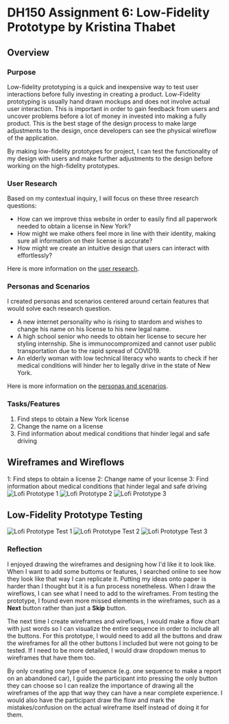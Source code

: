 # DH150 Assignment 6: Low-Fidelity Prototype by Kristina Thabet

## Overview

### Purpose 
Low-fidelity prototyping is a quick and inexpensive way to test user interactions before fully investing in creating a product. Low-Fidelity prototyping is usually hand drawn mockups and does not involve actual user interaction. This is important in order to gain feedback from users and uncover problems before a lot of money in invested into making a fully product. This is the best stage of the design process to make large adjustments to the design, once developers can see the physical wireflow of the application.

By making low-fidelity prototypes for project, I can test the functionality of my design with users and make further adjustments to the design before working on the high-fidelity prototypes.

### User Research
Based on my contextual inquiry, I will focus on these three research questions:
* How can we improve thiss website in order to easily find all paperwork needed to obtain a license in New York?
* How might we make others feel more in line with their identity, making sure all information on their license is accurate?
* How might we create an intuitive design that users can interact with effortlessly?

Here is more information on the [user research](https://github.com/kristinathabet/Dh110-Assignment-4-Contextual-inquiry/blob/main/README.md).

### Personas and Scenarios
I created personas and scenarios centered around certain features that would solve each research question.
* A new internet personality who is rising to stardom and wishes to change his name on his license to his new legal name.
* A high school senior who needs to obtain her license to secure her styling internship. She is immunocompromized and cannot user public transportation due to the rapid spread of COVID19.
* An elderly woman with low technical literacy who wants to check if her medical conditions will hinder her to legally drive in the state of New York. 

Here is more information on the [personas and scenarios](https://github.com/kristinathabet/PersonasWEEK6/blob/main/README.md).

### Tasks/Features
1. Find steps to obtain a New York license
2. Change the name on a license
3. Find information about medical conditions that hinder legal and safe driving

## Wireframes and Wireflows
1: Find steps to obtain a license
2: Change name of your license
3: Find information about medical conditions that hinder legal and safe driving
![Lofi Prototype 1](Lofi_Prototype_1.jpg)
![Lofi Prototype 2](Lofi_Prototype_2.jpg)
![Lofi Prototype 3](Lofi_Prototype_3.jpg)

## Low-Fidelity Prototype Testing
![Lofi Prototype Test 1](Lofi_Prototype_Test_1.jpg)
![Lofi Prototype Test 2](Lofi_Prototype_Test_2.jpg)
![Lofi Prototype Test 3](Lofi_Prototype_Test_3.jpg)

### Reflection
I enjoyed drawing the wireframes and designing how I'd like it to look like. When I want to add some buttoms or features, I searched online to see how they look like that way I can replicate it. Putting my ideas onto paper is harder than I thought but it is a fun process nonetheless. When I draw the wireflows, I can see what I need to add to the wireframes. From testing the prototype, I found even more missed elements in the wireframes, such as a **Next** button rather than just a **Skip** button.  

The next time I create wireframes and wireflows, I would make a flow chart with just words so I can visualize the entire sequence in order to include all the buttons. For this prototype, I would need to add all the buttons and draw the wireframes for all the other buttons I included but were not going to be tested. If I need to be more detailed, I would draw dropdown menus to wireframes that have them too. 

By only creating one type of sequence (e.g. one sequence to make a report on an abandoned car), I guide the participant into pressing the only button they can choose so I can realize the importance of drawing all the wireframes of the app that way they can have a near complete experience. I would also have the participant draw the flow and mark the mistakes/confusion on the actual wireframe itself instead of doing it for them. 
